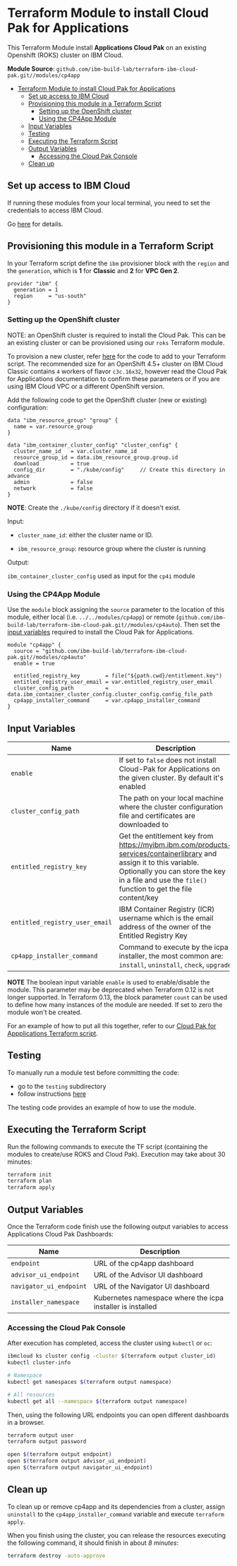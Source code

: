 # Terraform Module to install Cloud Pak for Applications

This Terraform Module install **Applications Cloud Pak** on an existing Openshift (ROKS) cluster on IBM Cloud.

**Module Source**: `github.com/ibm-build-lab/terraform-ibm-cloud-pak.git//modules/cp4app`

- [Terraform Module to install Cloud Pak for Applications](#terraform-module-to-install-cloud-pak-for-applications)
  - [Set up access to IBM Cloud](#set-up-access-to-ibm-cloud)
  - [Provisioning this module in a Terraform Script](#provisioning-this-module-in-a-terraform-script)
    - [Setting up the OpenShift cluster](#setting-up-the-openshift-cluster)
    - [Using the CP4App Module](#using-the-cp4app-module)
  - [Input Variables](#input-variables)
  - [Testing](#testing)
  - [Executing the Terraform Script](#executing-the-terraform-script)
  - [Output Variables](#output-variables)
    - [Accessing the Cloud Pak Console](#accessing-the-cloud-pak-console)
  - [Clean up](#clean-up)

## Set up access to IBM Cloud

If running these modules from your local terminal, you need to set the credentials to access IBM Cloud.

Go [here](../../CREDENTIALS.md) for details.

## Provisioning this module in a Terraform Script

In your Terraform script define the `ibm` provisioner block with the `region` and the `generation`, which is **1** for **Classic** and **2** for **VPC Gen 2**.

```hcl
provider "ibm" {
  generation = 1
  region     = "us-south"
}
```

### Setting up the OpenShift cluster

NOTE: an OpenShift cluster is required to install the Cloud Pak. This can be an existing cluster or can be provisioned using our `roks` Terraform module.

To provision a new cluster, refer [here](../roks/README.md#building-a-new-roks-cluster) for the code to add to your Terraform script. The recommended size for an OpenShift 4.5+ cluster on IBM Cloud Classic contains `4` workers of flavor `c3c.16x32`, however read the Cloud Pak for Applications documentation to confirm these parameters or if you are using IBM Cloud VPC or a different OpenShift version.

Add the following code to get the OpenShift cluster (new or existing) configuration:

```hcl
data "ibm_resource_group" "group" {
  name = var.resource_group
}

data "ibm_container_cluster_config" "cluster_config" {
  cluster_name_id   = var.cluster_name_id
  resource_group_id = data.ibm_resource_group.group.id
  download          = true
  config_dir        = "./kube/config"     // Create this directory in advance
  admin             = false
  network           = false
}
```

**NOTE**: Create the `./kube/config` directory if it doesn't exist.

Input:

- `cluster_name_id`: either the cluster name or ID.

- `ibm_resource_group`:  resource group where the cluster is running

Output:

`ibm_container_cluster_config` used as input for the `cp4i` module

### Using the CP4App Module

Use the `module` block assigning the `source` parameter to the location of this module, either local (i.e. `../../modules/cp4app`) or remote (`github.com/ibm-build-lab/terraform-ibm-cloud-pak.git//modules/cp4auto`). Then set the [input variables](#input-variables) required to install the Cloud Pak for Applications.

```hcl
module "cp4app" {
  source = "github.com/ibm-build-lab/terraform-ibm-cloud-pak.git//modules/cp4auto"
  enable = true

  entitled_registry_key        = file("${path.cwd}/entitlement.key")
  entitled_registry_user_email = var.entitled_registry_user_email
  cluster_config_path          = data.ibm_container_cluster_config.cluster_config.config_file_path
  cp4app_installer_command     = var.cp4app_installer_command
}
```

## Input Variables

| Name                           | Description                                                  | Default   | Required |
| ------------------------------ | ------------------------------------------------------------ | --------- | -------- |
| `enable`                       | If set to `false` does not install Cloud-Pak for Applications on the given cluster. By default it's enabled | `true`    | No       |
| `cluster_config_path`          | The path on your local machine where the cluster configuration file and certificates are downloaded to |           | Yes      |
| `entitled_registry_key`        | Get the entitlement key from https://myibm.ibm.com/products-services/containerlibrary and assign it to this variable. Optionally you can store the key in a file and use the `file()` function to get the file content/key |           | Yes      |
| `entitled_registry_user_email` | IBM Container Registry (ICR) username which is the email address of the owner of the Entitled Registry Key |           | Yes      |
| `cp4app_installer_command`     | Command to execute by the icpa installer, the most common are: `install`, `uninstall`, `check`, `upgrade` | `install` | No       |

**NOTE** The boolean input variable `enable` is used to enable/disable the module. This parameter may be deprecated when Terraform 0.12 is not longer supported. In Terraform 0.13, the block parameter `count` can be used to define how many instances of the module are needed. If set to zero the module won't be created.

For an example of how to put all this together, refer to our [Cloud Pak for Appplications Terraform script](https://github.com/ibm-build-lab/cloud-pak-sandboxes/tree/master/terraform/cp4app).

## Testing

To manually run a module test before committing the code:

- go to the `testing` subdirectory
- follow instructions [here](testing/README.md)

The testing code provides an example of how to use the module.

## Executing the Terraform Script

Run the following commands to execute the TF script (containing the modules to create/use ROKS and Cloud Pak). Execution may take about 30 minutes:

```bash
terraform init
terraform plan
terraform apply 
```

## Output Variables

Once the Terraform code finish use the following output variables to access Applications Cloud Pak Dashboards:

| Name                    | Description                                                |
| ----------------------- | ---------------------------------------------------------- |
| `endpoint`              | URL of the cp4app dashboard                                |
| `advisor_ui_endpoint`   | URL of the Advisor UI dashboard                            |
| `navigator_ui_endpoint` | URL of the Navigator UI dashboard                          |
| `installer_namespace`   | Kubernetes namespace where the icpa installer is installed |

### Accessing the Cloud Pak Console

After execution has completed, access the cluster using `kubectl` or `oc`:

```bash
ibmcloud ks cluster config -cluster $(terraform output cluster_id)
kubectl cluster-info

# Namespace
kubectl get namespaces $(terraform output namespace)

# All resources
kubectl get all --namespace $(terraform output namespace)
```

Then, using the following URL endpoints you can open different dashboards in a browser.

```bash
terraform output user
terraform output password

open $(terraform output endpoint)
open $(terraform output advisor_ui_endpoint)
open $(terraform output navigator_ui_endpoint)
```

## Clean up

To clean up or remove cp4app and its dependencies from a cluster, assign `uninstall` to the `cp4app_installer_command` variable and execute `terraform apply`.

When you finish using the cluster, you can release the resources executing the following command, it should finish in about _8 minutes_:

```bash
terraform destroy -auto-approve
```
